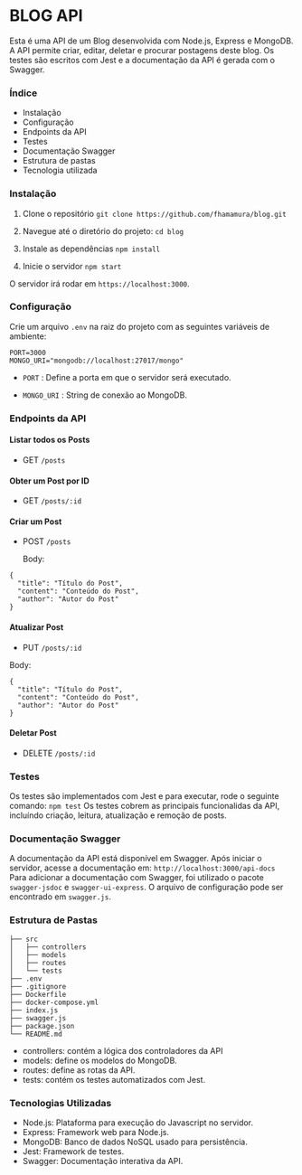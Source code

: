 # BLOG API
Esta é uma API de um Blog desenvolvida com Node.js, Express e MongoDB. A API permite criar, editar, deletar e procurar postagens deste blog. Os testes são escritos com Jest e a documentação da API é gerada com o Swagger.

### Índice
- Instalação
- Configuração
- Endpoints da API
- Testes
- Documentação Swagger
- Estrutura de pastas
- Tecnologia utilizada

### Instalação
1. Clone o repositório
`git clone https://github.com/fhamamura/blog.git`

2. Navegue até o diretório do projeto:
`cd blog`

3. Instale as dependências
`npm install`

4. Inicie o servidor
`npm start`

O servidor irá rodar em `https://localhost:3000`.

### Configuração
Crie um arquivo `.env` na raiz do projeto com as seguintes variáveis de ambiente:
```
PORT=3000
MONGO_URI="mongodb://localhost:27017/mongo"
```
- `PORT` : Define a porta em que o servidor será executado.

- `MONGO_URI` : String de conexão ao MongoDB.

### Endpoints da API
#### Listar todos os Posts
- GET `/posts`
#### Obter um Post por ID
- GET `/posts/:id`
#### Criar um Post
- POST `/posts`
  
	Body:
```
{
  "title": "Título do Post",
  "content": "Conteúdo do Post",
  "author": "Autor do Post"
}
```
#### Atualizar Post
- PUT `/posts/:id`

Body:
```
{
  "title": "Título do Post",
  "content": "Conteúdo do Post",
  "author": "Autor do Post"
}
```
#### Deletar Post
- DELETE `/posts/:id`

### Testes
Os testes são implementados com Jest e para executar, rode o seguinte comando:
``npm test``
Os testes cobrem as principais funcionalidas da API, incluíndo criação, leitura, atualização e remoção de posts.

### Documentação Swagger
A documentação da API está disponível em Swagger. Após iniciar o servidor, acesse a documentação em:
``http://localhost:3000/api-docs ``
Para adicionar a documentação com Swagger, foi utilizado o pacote ``swagger-jsdoc`` e ``swagger-ui-express``. O arquivo de configuração pode ser encontrado em ``swagger.js``.

### Estrutura de Pastas
```
├── src
│   ├── controllers
│   ├── models
│   ├── routes
│   └── tests
├── .env
├── .gitignore
├── Dockerfile
├── docker-compose.yml
├── index.js
├── swagger.js
├── package.json
└── README.md
```

- controllers: contém a lógica dos controladores da API
- models: define os modelos do MongoDB.
- routes: define as rotas da API.
- tests: contém os testes automatizados com Jest.

### Tecnologias Utilizadas
- Node.js: Plataforma para execução do Javascript no servidor.
- Express: Framework web para Node.js.
- MongoDB: Banco de dados NoSQL usado para persistência.
- Jest: Framework de testes.
- Swagger: Documentação interativa da API.
